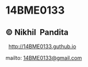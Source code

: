 # 14BME0133
© Nikhil  Pandita
   
   
---
   
<http://14BME0133.guthub.io>


mailto: <14BME0133@gmail.com>
